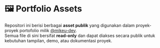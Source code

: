 # 🖼️ Portfolio Assets

Repositori ini berisi berbagai **asset publik** yang digunakan dalam proyek-proyek portofolio milik [@mikeu-dev](https://github.com/mikeu-dev).  
Semua file di sini bersifat **read-only** dan dapat diakses secara publik untuk kebutuhan tampilan, demo, atau dokumentasi proyek.
